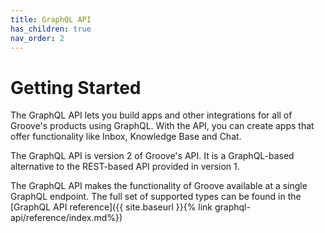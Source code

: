 ```yaml
---
title: GraphQL API
has_children: true
nav_order: 2
---
```


# Getting Started

The GraphQL API lets you build apps and other integrations for all of Groove's
products using GraphQL. With the API, you can create apps that offer functionality
like Inbox, Knowledge Base and Chat.

The GraphQL API is version 2 of Groove's API. It is a GraphQL-based alternative to
the REST-based API provided in version 1.

The GraphQL API makes the functionality of Groove available at a single GraphQL
endpoint. The full set of supported types can be found in the [GraphQL API reference]({{ site.baseurl }}{% link graphql-api/reference/index.md%})
